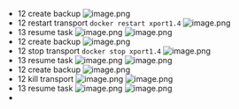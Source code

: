 - 12 create backup
  ![image.png](../assets/image_1661234620242_0.png)
- 12 restart transport
  `docker restart xport1.4`
  ![image.png](../assets/image_1661234680273_0.png)
- 13 resume task
  ![image.png](../assets/image_1661234753891_0.png)
  ![image.png](../assets/image_1661235244903_0.png)
- 12 create backup
  ![image.png](../assets/image_1661235298653_0.png)
- 12 stop transport
  `docker stop xport1.4`
  ![image.png](../assets/image_1661235922927_0.png)
- 13 resume task
  ![image.png](../assets/image_1661235986722_0.png)
  ![image.png](../assets/image_1661238437388_0.png)
- 12 create backup
  ![image.png](../assets/image_1661238530312_0.png)
- 12 kill transport
  ![image.png](../assets/image_1661238571003_0.png)
  ![image.png](../assets/image_1661238906921_0.png)
- 13 resume task
  ![image.png](../assets/image_1661238955697_0.png)
  ![image.png](../assets/image_1661239462096_0.png)
-